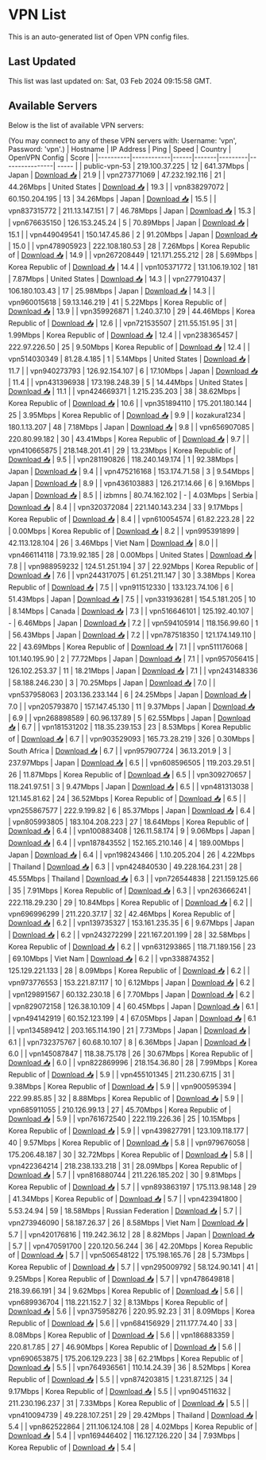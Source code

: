 # VPN List

This is an auto-generated list of Open VPN config files.

## Last Updated

This list was last updated on: Sat, 03 Feb 2024 09:15:58 GMT.

## Available Servers

Below is the list of available VPN servers:

(You may connect to any of these VPN servers with: Username: 'vpn', Password: 'vpn'.)
| Hostname | IP Address | Ping | Speed | Country | OpenVPN Config | Score |
|----------|------------|------|-------|---------|----------------| ----- |
| public-vpn-53 | 219.100.37.225 | 12 | 641.37Mbps | Japan | [Download 📥](./configs/server_0_JP.ovpn) | 21.9 |
| vpn273771069 | 47.232.192.116 | 21 | 44.26Mbps | United States | [Download 📥](./configs/server_1_US.ovpn) | 19.3 |
| vpn838297072 | 60.150.204.195 | 13 | 34.26Mbps | Japan | [Download 📥](./configs/server_2_JP.ovpn) | 15.5 |
| vpn837315772 | 211.13.147.151 | 7 | 46.78Mbps | Japan | [Download 📥](./configs/server_3_JP.ovpn) | 15.3 |
| vpn676635150 | 126.153.245.24 | 5 | 70.89Mbps | Japan | [Download 📥](./configs/server_4_JP.ovpn) | 15.1 |
| vpn449049541 | 150.147.45.86 | 2 | 91.20Mbps | Japan | [Download 📥](./configs/server_5_JP.ovpn) | 15.0 |
| vpn478905923 | 222.108.180.53 | 28 | 7.26Mbps | Korea Republic of | [Download 📥](./configs/server_6_KR.ovpn) | 14.9 |
| vpn267208449 | 121.171.255.212 | 28 | 5.69Mbps | Korea Republic of | [Download 📥](./configs/server_7_KR.ovpn) | 14.4 |
| vpn105371772 | 131.106.19.102 | 181 | 7.87Mbps | United States | [Download 📥](./configs/server_8_US.ovpn) | 14.3 |
| vpn277910437 | 106.180.103.43 | 17 | 25.98Mbps | Japan | [Download 📥](./configs/server_9_JP.ovpn) | 14.3 |
| vpn960015618 | 59.13.146.219 | 41 | 5.22Mbps | Korea Republic of | [Download 📥](./configs/server_10_KR.ovpn) | 13.9 |
| vpn359926871 | 1.240.37.10 | 29 | 44.46Mbps | Korea Republic of | [Download 📥](./configs/server_11_KR.ovpn) | 12.6 |
| vpn721535507 | 211.55.151.95 | 31 | 1.99Mbps | Korea Republic of | [Download 📥](./configs/server_12_KR.ovpn) | 12.4 |
| vpn238365457 | 222.97.226.50 | 25 | 9.50Mbps | Korea Republic of | [Download 📥](./configs/server_13_KR.ovpn) | 12.4 |
| vpn514030349 | 81.28.4.185 | 1 | 5.14Mbps | United States | [Download 📥](./configs/server_14_US.ovpn) | 11.7 |
| vpn940273793 | 126.92.154.107 | 6 | 17.10Mbps | Japan | [Download 📥](./configs/server_15_JP.ovpn) | 11.4 |
| vpn431396938 | 173.198.248.39 | 5 | 14.44Mbps | United States | [Download 📥](./configs/server_16_US.ovpn) | 11.1 |
| vpn424669371 | 1.215.235.203 | 38 | 38.62Mbps | Korea Republic of | [Download 📥](./configs/server_17_KR.ovpn) | 10.6 |
| vpn351894110 | 175.201.180.144 | 25 | 3.95Mbps | Korea Republic of | [Download 📥](./configs/server_18_KR.ovpn) | 9.9 |
| kozakura1234 | 180.1.13.207 | 48 | 7.18Mbps | Japan | [Download 📥](./configs/server_19_JP.ovpn) | 9.8 |
| vpn656907085 | 220.80.99.182 | 30 | 43.41Mbps | Korea Republic of | [Download 📥](./configs/server_20_KR.ovpn) | 9.7 |
| vpn410665875 | 218.148.201.41 | 29 | 13.23Mbps | Korea Republic of | [Download 📥](./configs/server_21_KR.ovpn) | 9.5 |
| vpn281190826 | 118.240.149.174 | 1 | 92.38Mbps | Japan | [Download 📥](./configs/server_22_JP.ovpn) | 9.4 |
| vpn475216168 | 153.174.71.58 | 3 | 9.54Mbps | Japan | [Download 📥](./configs/server_23_JP.ovpn) | 8.9 |
| vpn436103883 | 126.217.14.66 | 6 | 9.16Mbps | Japan | [Download 📥](./configs/server_24_JP.ovpn) | 8.5 |
| izbmns | 80.74.162.102 | - | 4.03Mbps | Serbia | [Download 📥](./configs/server_25_RS.ovpn) | 8.4 |
| vpn320372084 | 221.140.143.234 | 33 | 9.17Mbps | Korea Republic of | [Download 📥](./configs/server_26_KR.ovpn) | 8.4 |
| vpn610054574 | 61.82.223.28 | 22 | 0.00Mbps | Korea Republic of | [Download 📥](./configs/server_27_KR.ovpn) | 8.2 |
| vpn995391899 | 42.113.128.104 | 26 | 3.46Mbps | Viet Nam | [Download 📥](./configs/server_28_VN.ovpn) | 8.0 |
| vpn466114118 | 73.19.92.185 | 28 | 0.00Mbps | United States | [Download 📥](./configs/server_29_US.ovpn) | 7.8 |
| vpn988959232 | 124.51.251.194 | 37 | 22.92Mbps | Korea Republic of | [Download 📥](./configs/server_30_KR.ovpn) | 7.6 |
| vpn244317075 | 61.251.211.147 | 30 | 3.38Mbps | Korea Republic of | [Download 📥](./configs/server_31_KR.ovpn) | 7.5 |
| vpn911512330 | 133.123.74.106 | 6 | 51.43Mbps | Japan | [Download 📥](./configs/server_32_JP.ovpn) | 7.5 |
| vpn331936281 | 154.5.181.205 | 10 | 8.14Mbps | Canada | [Download 📥](./configs/server_33_CA.ovpn) | 7.3 |
| vpn516646101 | 125.192.40.107 | - | 6.46Mbps | Japan | [Download 📥](./configs/server_34_JP.ovpn) | 7.2 |
| vpn594105914 | 118.156.99.60 | 1 | 56.43Mbps | Japan | [Download 📥](./configs/server_35_JP.ovpn) | 7.2 |
| vpn787518350 | 121.174.149.110 | 22 | 43.69Mbps | Korea Republic of | [Download 📥](./configs/server_36_KR.ovpn) | 7.1 |
| vpn511176068 | 101.140.195.90 | 2 | 77.72Mbps | Japan | [Download 📥](./configs/server_37_JP.ovpn) | 7.1 |
| vpn957056415 | 126.102.253.37 | 11 | 18.21Mbps | Japan | [Download 📥](./configs/server_38_JP.ovpn) | 7.1 |
| vpn243148336 | 58.188.246.230 | 3 | 70.25Mbps | Japan | [Download 📥](./configs/server_39_JP.ovpn) | 7.0 |
| vpn537958063 | 203.136.233.144 | 6 | 24.25Mbps | Japan | [Download 📥](./configs/server_40_JP.ovpn) | 7.0 |
| vpn205793870 | 157.147.45.130 | 11 | 9.37Mbps | Japan | [Download 📥](./configs/server_41_JP.ovpn) | 6.9 |
| vpn268898589 | 60.96.137.89 | 5 | 62.55Mbps | Japan | [Download 📥](./configs/server_42_JP.ovpn) | 6.7 |
| vpn181531202 | 118.35.239.153 | 23 | 8.53Mbps | Korea Republic of | [Download 📥](./configs/server_43_KR.ovpn) | 6.7 |
| vpn903529093 | 165.73.28.219 | 326 | 0.30Mbps | South Africa | [Download 📥](./configs/server_44_ZA.ovpn) | 6.7 |
| vpn957907724 | 36.13.201.9 | 3 | 237.97Mbps | Japan | [Download 📥](./configs/server_45_JP.ovpn) | 6.5 |
| vpn608596505 | 119.203.29.51 | 26 | 11.87Mbps | Korea Republic of | [Download 📥](./configs/server_46_KR.ovpn) | 6.5 |
| vpn309270657 | 118.241.97.51 | 3 | 9.47Mbps | Japan | [Download 📥](./configs/server_47_JP.ovpn) | 6.5 |
| vpn481313038 | 121.145.81.62 | 24 | 36.52Mbps | Korea Republic of | [Download 📥](./configs/server_48_KR.ovpn) | 6.5 |
| vpn255867577 | 222.9.199.82 | 6 | 85.37Mbps | Japan | [Download 📥](./configs/server_49_JP.ovpn) | 6.4 |
| vpn805993805 | 183.104.208.223 | 27 | 18.64Mbps | Korea Republic of | [Download 📥](./configs/server_50_KR.ovpn) | 6.4 |
| vpn100883408 | 126.11.58.174 | 9 | 9.06Mbps | Japan | [Download 📥](./configs/server_51_JP.ovpn) | 6.4 |
| vpn187843552 | 152.165.210.146 | 4 | 189.00Mbps | Japan | [Download 📥](./configs/server_52_JP.ovpn) | 6.4 |
| vpn198243466 | 1.10.205.204 | 26 | 4.22Mbps | Thailand | [Download 📥](./configs/server_53_TH.ovpn) | 6.3 |
| vpn424840530 | 49.228.164.231 | 28 | 45.55Mbps | Thailand | [Download 📥](./configs/server_54_TH.ovpn) | 6.3 |
| vpn726544838 | 221.159.125.66 | 35 | 7.91Mbps | Korea Republic of | [Download 📥](./configs/server_55_KR.ovpn) | 6.3 |
| vpn263666241 | 222.118.29.230 | 29 | 10.84Mbps | Korea Republic of | [Download 📥](./configs/server_56_KR.ovpn) | 6.2 |
| vpn696996299 | 211.220.37.17 | 32 | 42.46Mbps | Korea Republic of | [Download 📥](./configs/server_57_KR.ovpn) | 6.2 |
| vpn139735327 | 153.161.235.35 | 6 | 9.67Mbps | Japan | [Download 📥](./configs/server_58_JP.ovpn) | 6.2 |
| vpn243272299 | 221.167.201.199 | 28 | 32.58Mbps | Korea Republic of | [Download 📥](./configs/server_59_KR.ovpn) | 6.2 |
| vpn631293865 | 118.71.189.156 | 23 | 69.10Mbps | Viet Nam | [Download 📥](./configs/server_60_VN.ovpn) | 6.2 |
| vpn338874352 | 125.129.221.133 | 28 | 8.09Mbps | Korea Republic of | [Download 📥](./configs/server_61_KR.ovpn) | 6.2 |
| vpn973776553 | 153.221.87.117 | 10 | 6.12Mbps | Japan | [Download 📥](./configs/server_62_JP.ovpn) | 6.2 |
| vpn129891567 | 60.132.230.18 | 6 | 7.70Mbps | Japan | [Download 📥](./configs/server_63_JP.ovpn) | 6.2 |
| vpn829072158 | 126.38.10.109 | 4 | 60.45Mbps | Japan | [Download 📥](./configs/server_64_JP.ovpn) | 6.1 |
| vpn494142919 | 60.152.123.199 | 4 | 67.05Mbps | Japan | [Download 📥](./configs/server_65_JP.ovpn) | 6.1 |
| vpn134589412 | 203.165.114.190 | 21 | 7.73Mbps | Japan | [Download 📥](./configs/server_66_JP.ovpn) | 6.1 |
| vpn732375767 | 60.68.10.107 | 8 | 6.36Mbps | Japan | [Download 📥](./configs/server_67_JP.ovpn) | 6.0 |
| vpn145087847 | 118.38.75.178 | 26 | 30.67Mbps | Korea Republic of | [Download 📥](./configs/server_68_KR.ovpn) | 6.0 |
| vpn822869996 | 218.154.36.80 | 28 | 7.99Mbps | Korea Republic of | [Download 📥](./configs/server_69_KR.ovpn) | 5.9 |
| vpn455101345 | 211.230.67.15 | 31 | 9.38Mbps | Korea Republic of | [Download 📥](./configs/server_70_KR.ovpn) | 5.9 |
| vpn900595394 | 222.99.85.85 | 32 | 8.88Mbps | Korea Republic of | [Download 📥](./configs/server_71_KR.ovpn) | 5.9 |
| vpn685911055 | 210.126.99.13 | 27 | 45.70Mbps | Korea Republic of | [Download 📥](./configs/server_72_KR.ovpn) | 5.9 |
| vpn761672540 | 222.119.226.36 | 25 | 10.15Mbps | Korea Republic of | [Download 📥](./configs/server_73_KR.ovpn) | 5.9 |
| vpn439827791 | 123.109.118.177 | 40 | 9.57Mbps | Korea Republic of | [Download 📥](./configs/server_74_KR.ovpn) | 5.8 |
| vpn979676058 | 175.206.48.187 | 30 | 32.72Mbps | Korea Republic of | [Download 📥](./configs/server_75_KR.ovpn) | 5.8 |
| vpn422364214 | 218.238.133.218 | 31 | 28.09Mbps | Korea Republic of | [Download 📥](./configs/server_76_KR.ovpn) | 5.7 |
| vpn816880744 | 211.226.185.202 | 30 | 9.81Mbps | Korea Republic of | [Download 📥](./configs/server_77_KR.ovpn) | 5.7 |
| vpn893863197 | 175.113.98.148 | 29 | 41.34Mbps | Korea Republic of | [Download 📥](./configs/server_78_KR.ovpn) | 5.7 |
| vpn423941800 | 5.53.24.94 | 59 | 18.58Mbps | Russian Federation | [Download 📥](./configs/server_79_RU.ovpn) | 5.7 |
| vpn273946090 | 58.187.26.37 | 26 | 8.58Mbps | Viet Nam | [Download 📥](./configs/server_80_VN.ovpn) | 5.7 |
| vpn420176816 | 119.242.36.12 | 28 | 8.82Mbps | Japan | [Download 📥](./configs/server_81_JP.ovpn) | 5.7 |
| vpn470591700 | 220.120.56.244 | 36 | 42.20Mbps | Korea Republic of | [Download 📥](./configs/server_82_KR.ovpn) | 5.7 |
| vpn506548122 | 175.198.165.76 | 28 | 5.73Mbps | Korea Republic of | [Download 📥](./configs/server_83_KR.ovpn) | 5.7 |
| vpn295009792 | 58.124.90.141 | 41 | 9.25Mbps | Korea Republic of | [Download 📥](./configs/server_84_KR.ovpn) | 5.7 |
| vpn478649818 | 218.39.66.191 | 34 | 9.62Mbps | Korea Republic of | [Download 📥](./configs/server_85_KR.ovpn) | 5.6 |
| vpn689936704 | 118.221.152.7 | 32 | 8.13Mbps | Korea Republic of | [Download 📥](./configs/server_86_KR.ovpn) | 5.6 |
| vpn375958276 | 220.95.92.23 | 31 | 8.09Mbps | Korea Republic of | [Download 📥](./configs/server_87_KR.ovpn) | 5.6 |
| vpn684156929 | 211.177.74.40 | 33 | 8.08Mbps | Korea Republic of | [Download 📥](./configs/server_88_KR.ovpn) | 5.6 |
| vpn186883359 | 220.81.7.85 | 27 | 46.90Mbps | Korea Republic of | [Download 📥](./configs/server_89_KR.ovpn) | 5.6 |
| vpn690653875 | 175.206.129.223 | 38 | 62.21Mbps | Korea Republic of | [Download 📥](./configs/server_90_KR.ovpn) | 5.5 |
| vpn764936561 | 110.14.24.39 | 36 | 8.52Mbps | Korea Republic of | [Download 📥](./configs/server_91_KR.ovpn) | 5.5 |
| vpn874203815 | 1.231.87.125 | 34 | 9.17Mbps | Korea Republic of | [Download 📥](./configs/server_92_KR.ovpn) | 5.5 |
| vpn904511632 | 211.230.196.237 | 31 | 7.33Mbps | Korea Republic of | [Download 📥](./configs/server_93_KR.ovpn) | 5.5 |
| vpn410094739 | 49.228.107.251 | 29 | 29.42Mbps | Thailand | [Download 📥](./configs/server_94_TH.ovpn) | 5.4 |
| vpn862522864 | 211.106.124.108 | 28 | 4.02Mbps | Korea Republic of | [Download 📥](./configs/server_95_KR.ovpn) | 5.4 |
| vpn169446402 | 116.127.126.220 | 34 | 7.93Mbps | Korea Republic of | [Download 📥](./configs/server_96_KR.ovpn) | 5.4 |
